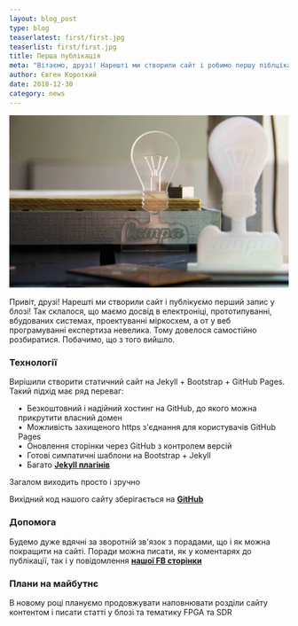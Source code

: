 ```yaml
---
layout: blog_post
type: blog
teaserlatest: first/first.jpg
teaserlist: first/first.jpg
title: Перша публікація
meta: "Вітаємо, друзі! Нарешті ми створили сайт і робимо першу піблцікацію в блозі. Розкажемо трошки про технології на базі яких створено наш сайт і про плани на майбутнє"
author: Євген Короткий
date: 2018-12-30 
category: news
---
```


![](/img/blog/first/first.jpg)

Привіт, друзі! Нарешті ми створили сайт і публікуємо перший запис у блозі! Так склалося, що маємо досвід в електроніці, прототипуванні, вбудованих системах, проектуванні міркосхем, а от у веб програмуванні експертиза невелика. Тому довелося самостійно розбиратися. Побачимо, що з того вийшло.

### Технології

Вирішили створити статичний сайт на Jekyll + Bootstrap + GitHub Pages. Такий підхід має ряд переваг:
* Безкоштовний і надійний хостинг на GitHub, до якого можна прикрутити власний домен
* Можливість захищеного https з'єднання для користувачів GitHub Pages
* Оновлення сторінки через GitHub з контролем версій
* Готові симпатичні шаблони на Bootstrap + Jekyll
* Багато **[Jekyll плагінів](https://github.com/planetjekyll/awesome-jekyll-plugins)**

Загалом виходить просто і зручно

Вихідний код нашого сайту зберігається на **[GitHub](https://github.com/LampaLab/lampalab.github.io)**

### Допомога

Будемо дуже вдячні за зворотній зв'язок з порадами, що і як можна покращити на сайті. Поради можна писати, як у коментарях до публікації, так і у повідомлення **[нашої FB сторінки](https://www.facebook.com/lampa.kpi/)**

### Плани на майбутнє

В новому році плануємо продовжувати наповнювати розділи сайту контентом і писати статті у блозі та тематику FPGA та SDR

<style type="text/css">
    ul {   
            list-style: none; /* Remove list bullets */
            padding: 0;
            margin: 0;
       }

    li { 
            padding-left: 16px; 
       }

    li:before {
            content: "•"; /* Insert content that looks like bullets */
            padding-right: 8px;
            color: black;
    }
</style>
